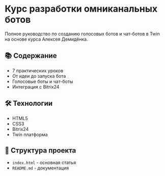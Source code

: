 # Курс разработки омниканальных ботов

Полное руководство по созданию голосовых ботов и чат-ботов в Twin на основе курса Алексея Демидёнка.

## 📚 Содержание
- 7 практических уроков
- От идеи до запуска бота
- Голосовые боты и чат-боты
- Интеграция с Bitrix24

## 🛠 Технологии
- HTML5
- CSS3
- Bitrix24
- Twin платформа

## 📁 Структура проекта
- `index.html` - основная статья
- `README.md` - документация
